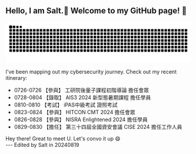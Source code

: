 ## Hello, I am Salt.🧂 Welcome to my GitHub page! 👋

<!--
**HeyMrSalt/HeyMrSalt** is a ✨ _special_ ✨ repository because its `README.md` (this file) appears on your GitHub profile.

Here are some ideas to get you started:

- 🔭 I’m currently working on ...
- 🌱 I’m currently learning ...
- 👯 I’m looking to collaborate on ...
- 🤔 I’m looking for help with ...
- 💬 Ask me about ...
- 📫 How to reach me: ...
- 😄 Pronouns: ...
- ⚡ Fun fact: ...
-->

![snake gif](https://raw.githubusercontent.com/HeyMrSalt/HeyMrSalt/output/github-contribution-grid-snake.svg)

I've been mapping out my cybersecurity journey. Check out my recent itinerary:

- 0726-0726 【參與】 工研院後量子課程初階導論 擔任會眾
- 0728-0804 【錄取】 AIS3 2024 新型態暑期課程 擔任學員
- 0810-0810 【考試】 iPAS中級考試 證照考試
- 0823-0824 【參與】 HITCON CMT 2024 擔任會眾
- 0826-0828 【參與】 NISRA Enlightened 2024 擔任學員
- 0829-0830 【擔任】 第三十四屆全國資安會議 CISE 2024 擔任工作人員

Hey there! Great to meet U. Let's convo it up 😄\
--- Edited by Salt in 20240819

